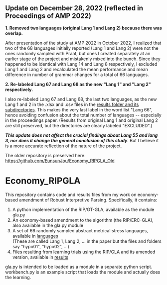 ## Update on December 28, 2022 (reflected in Proceedings of AMP 2022)

**1. Removed two languages (original Lang 1 and Lang 2) because there was overlap.**  

After presentation of the study at AMP 2022 in October 2022, I realized that two of the 68 languages initially reported (Lang 1 and Lang 2) were not the ones randomly sampled with Praat, but ones I created separately at an earlier stage of the project and mistakenly mixed into the bunch. Since they happened to be identical with Lang 14 and Lang 8 respectively, I excluded Lang 1 and Lang 2 and recalculated the mean performance and mean difference in number of grammar changes for a total of 66 languages.

**2. Re-labeled Lang 67 and Lang 68 as the new "Lang 1" and "Lang 2" respectively.**  

I also re-labeled Lang 67 and Lang 68, the last two languages, as the new Lang 1 and 2 in the .xlsx and .csv files in the [results folder and its subdirectories](results/). This makes the very last label in the word list "Lang 66", hence avoiding confusion about the total number of languages -- especially in the proceedings paper. (Results from original Lang 1 and original Lang 2 are still preserved, but the directories are clearly labeled "EXCLUDED".)

***This update does not affect the crucial findings about Lang 55 and lang 3, nor does it change the general conclusion of this study***. But I believe it is a more accurate reflection of the nature of the project.

The older repository is preserved here: https://github.com/EunsunJou/Economy_RIPGLA_Old

# Economy_RIPGLA

This repository contains code and results files from my work on economy-based amendment of Robust Interpretive Parsing.
Specifically, it contains:

1. A python implementation of the RIP/OT-GLA, available as the module gla.py
2. An economy-based amendment to the algorithm (the RIP/ERC-GLA), also available in the gla.py module
3. A set of 66 randomly sampled abstract metrical stress languages, available in [languages](/languages)  
(These are called Lang 1, Lang 2, ... in the paper but the files and folders say "hypo01", "hypo02", ...)
4. Files resulting from learning trials using the RIP/GLA and its amended version, available in [results](/results)

gla.py is intended to be loaded as a module in a separate python script.
workbench.py is an example script that loads the module and actually does the learning.
